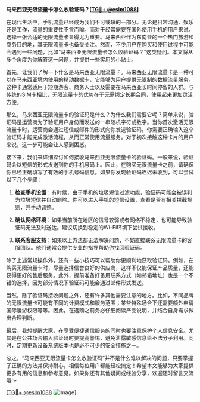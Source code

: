 **马来西亚无限流量卡怎么收验证码？[[TG💪+ @esim1088](https://t.me/s/esim1088)]**

在现代生活中，手机流量已经成为我们不可或缺的一部分。无论是日常沟通、娱乐还是工作，流量的重要性不言而喻。而对于经常需要在国外使用手机的用户来说，选择一张合适的无限流量卡显得尤为重要。马来西亚作为东南亚的一个热门旅游和商务目的地，其无限流量卡也备受关注。然而，不少用户在购买和使用过程中可能会遇到一些问题，比如“马来西亚无限流量卡怎么收验证码？”这类疑问。本文将从多个角度为你解答这一问题，并提供一些实用的小贴士。

首先，让我们了解一下什么是马来西亚无限流量卡。马来西亚无限流量卡是一种可以在马来西亚境内使用的移动数据卡，它能够为用户提供无限制的数据流量服务。这种卡通常适用于短期游客、商务人士以及需要在马来西亚长时间停留的人群。与传统的SIM卡相比，无限流量卡的优势在于无需绑定长期合同，使用起来更加灵活方便。

那么，马来西亚无限流量卡的验证码是什么？为什么我们需要它呢？简单来说，验证码是运营商为了验证用户身份而发送的一串随机字符或数字。当你首次激活无限流量卡时，运营商会通过短信或邮件的形式向你发送验证码。你需要正确输入这个验证码才能完成激活流程，从而正常使用流量服务。对于初次接触这种卡片的用户来说，这一步可能会让人感到困惑。

接下来，我们来详细探讨如何接收马来西亚无限流量卡的验证码。一般来说，验证码会以短信的形式发送到你的手机号码上。因此，在购买无限流量卡之前，请确保你已经正确填写了有效的手机号码信息。如果你发现验证码迟迟未收到，可以尝试以下几个步骤：

1. **检查手机设置**：有时候，由于手机的垃圾短信过滤功能，验证码可能会被误判为垃圾短信并自动删除。你可以进入手机的短信设置，查看是否有相关拦截规则，并手动调整。

2. **确认网络环境**：如果当前所在地区的信号较弱或者网络不稳定，也可能导致验证码无法及时送达。建议切换到稳定的Wi-Fi环境下尝试接收。

3. **联系客服支持**：如果以上方法都无法解决问题，不妨直接联系无限流量卡的客服团队。他们通常会提供专业的指导帮助你找回验证码。

除了上述常规操作外，还有一些小技巧可以帮助你更顺利地获取验证码。例如，在购买无限流量卡时，尽量选择信誉良好的供应商，这样不仅能保证产品质量，还能获得更好的售后服务。此外，提前准备好备用联系方式（如邮箱地址）也是一个不错的选择，因为部分情况下验证码可能会通过邮件形式发送。

当然，除了验证码接收问题之外，还有许多其他需要注意的地方。比如，不同品牌的无限流量卡可能有不同的计费模式和服务范围；某些特殊场合下还需要额外申请国际漫游权限等等。因此，在选购之前务必仔细阅读产品说明，并结合自身需求做出合理判断。

最后，我想提醒大家，在享受便捷通信服务的同时也要注意保护个人信息安全。尤其是在公共场合输入验证码时要提高警惕，避免泄露敏感信息给不法分子利用。同时，定期更新设备系统版本也是必不可少的安全措施之一。

总之，“马来西亚无限流量卡怎么收验证码”并不是什么难以解决的问题，只要掌握了正确的方法并保持耐心，相信每位用户都能轻松搞定！希望本文能够为大家提供更多有用的信息和参考意见。如果你还有其他疑问或经验分享，欢迎随时留言交流哦～

[[TG💪+ @esim1088](https://t.me/s/esim1088) ![Image](https://i.postimg.cc/4NQfJmqS/Snipaste-2025-05-13-00-14-12.png)]